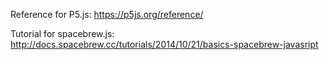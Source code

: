 Reference for P5.js:
https://p5js.org/reference/

Tutorial for spacebrew.js:
http://docs.spacebrew.cc/tutorials/2014/10/21/basics-spacebrew-javasript
